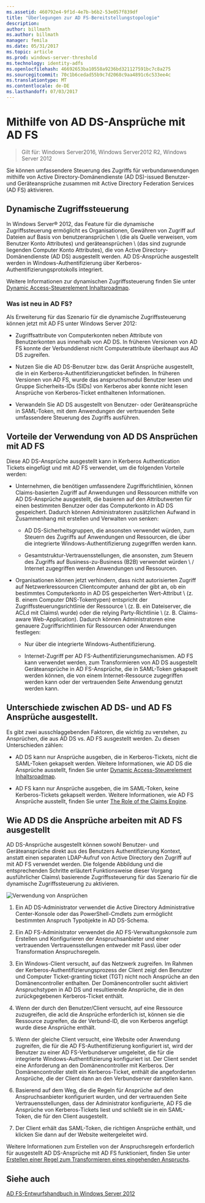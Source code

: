 ```yaml
---
ms.assetid: 460792e4-9f1d-4e7b-b6b2-53e057f839df
title: "Überlegungen zur AD FS-Bereitstellungstopologie"
description: 
author: billmath
ms.author: billmath
manager: femila
ms.date: 05/31/2017
ms.topic: article
ms.prod: windows-server-threshold
ms.technology: identity-adfs
ms.openlocfilehash: 46692653ba10558a9236bd321127591bc7c8a275
ms.sourcegitcommit: 70c1b6cedad55b9c7d2068c9aa4891c6c533ee4c
ms.translationtype: MT
ms.contentlocale: de-DE
ms.lasthandoff: 07/03/2017
---
```

# <a name="using-ad-ds-claims-with-ad-fs"></a>Mithilfe von AD DS-Ansprüche mit AD FS
  
>Gilt für: Windows Server2016, Windows Server2012 R2, Windows Server 2012
  
Sie können umfassendere Steuerung des Zugriffs für verbundanwendungen mithilfe von Active Directory-Domänendienste \(AD DS\)\-issued Benutzer- und Geräteansprüche zusammen mit Active Directory Federation Services \(AD FS\) aktivieren.  
  
## <a name="about-dynamic-access-control"></a>Dynamische Zugriffssteuerung  
In Windows Server® 2012, das Feature für die dynamische Zugriffssteuerung ermöglicht es Organisationen, Gewähren von Zugriff auf Dateien auf Basis von benutzeransprüchen \ (die als Quelle verweisen, vom Benutzer Konto Attributes\) und geräteansprüchen \ (das sind zugrunde liegenden Computer Konto Attributes\), die von Active Directory-Domänendienste \(AD DS\) ausgestellt werden. AD DS-Ansprüche ausgestellt werden in Windows-Authentifizierung über Kerberos-Authentifizierungsprotokolls integriert.  
  
Weitere Informationen zur dynamischen Zugriffssteuerung finden Sie unter [Dynamic Access-Steuerelement Inhaltsroadmap](../../solution-guides/Dynamic-Access-Control--Scenario-Overview.md#BKMK_APP).  
  
### <a name="whats-new-in-ad-fs"></a>Was ist neu in AD FS?  
Als Erweiterung für das Szenario für die dynamische Zugriffssteuerung können jetzt mit AD FS unter Windows Server 2012:  
  
-   Zugriffsattribute von Computerkonten neben Attribute von Benutzerkonten aus innerhalb von AD DS. In früheren Versionen von AD FS konnte der Verbunddienst nicht Computerattribute überhaupt aus AD DS zugreifen.  
  
-   Nutzen Sie die AD DS-Benutzer bzw. das Gerät Ansprüche ausgestellt, die in ein Kerberos-Authentifizierungsticket befinden. In früheren Versionen von AD FS, wurde das anspruchsmodul Benutzer lesen und Gruppe Sicherheits-IDs \(SIDs\) von Kerberos aber konnte nicht lesen Ansprüche von Kerberos-Ticket enthaltenen Informationen.  
  
-   Verwandeln Sie AD DS ausgestellt von Benutzer- oder Geräteansprüche in SAML-Token, mit dem Anwendungen der vertrauenden Seite umfassendere Steuerung des Zugriffs ausführen.  
  
## <a name="benefits-of-using-ad-ds-claims-with-ad-fs"></a>Vorteile der Verwendung von AD DS Ansprüchen mit AD FS  
Diese AD DS-Ansprüche ausgestellt kann in Kerberos Authentication Tickets eingefügt und mit AD FS verwendet, um die folgenden Vorteile werden:  
  
-   Unternehmen, die benötigen umfassendere Zugriffsrichtlinien, können Claims\-basierten Zugriff auf Anwendungen und Ressourcen mithilfe von AD DS-Ansprüche ausgestellt, die basieren auf den Attributwerten für einen bestimmten Benutzer oder das Computerkonto in AD DS gespeichert. Dadurch können Administratoren zusätzlichen Aufwand in Zusammenhang mit erstellen und Verwalten von senken:  
  
    -   AD DS-Sicherheitsgruppen, die ansonsten verwendet würden, zum Steuern des Zugriffs auf Anwendungen und Ressourcen, die über die integrierte Windows-Authentifizierung zugegriffen werden kann.  
  
    -   Gesamtstruktur-Vertrauensstellungen, die ansonsten, zum Steuern des Zugriffs auf Business\-zu-Business \(B2B\) verwendet würden \ / Internet zugegriffen werden Anwendungen und Ressourcen.  
  
-   Organisationen können jetzt verhindern, dass nicht autorisierten Zugriff auf Netzwerkressourcen Clientcomputer anhand der gibt an, ob ein bestimmtes Computerkonto in AD DS gespeicherten Wert-Attribut \ (z. B. einem Computer DNS-Tokentypen) entspricht der Zugriffssteuerungsrichtlinie der Ressource \ (z. B. ein Dateiserver, die ACLd mit Claims\ wurde) oder die relying Party-Richtlinie \ (z. B. Claims\-aware Web-Application\). Dadurch können Administratoren eine genauere Zugriffsrichtlinien für Ressourcen oder Anwendungen festlegen:  
  
    -   Nur über die integrierte Windows-Authentifizierung.  
  
    -   Internet-Zugriff per AD FS-Authentifizierungsmechanismen. AD FS kann verwendet werden, zum Transformieren von AD DS ausgestellt Geräteansprüche in AD FS-Ansprüche, die in SAML-Token gekapselt werden können, die von einem Internet-Ressource zugegriffen werden kann oder der vertrauenden Seite Anwendung genutzt werden kann.  
  
## <a name="differences-between-ad-ds-and-ad-fs-issued-claims"></a>Unterschiede zwischen AD DS- und AD FS Ansprüche ausgestellt.  
Es gibt zwei ausschlaggebenden Faktoren, die wichtig zu verstehen, zu Ansprüchen, die aus AD DS vs. AD FS ausgestellt werden. Zu diesen Unterschieden zählen:  
  
-   AD DS kann nur Ansprüche ausgeben, die in Kerberos-Tickets, nicht die SAML-Token gekapselt werden. Weitere Informationen, wie AD DS die Ansprüche ausstellt, finden Sie unter [Dynamic Access-Steuerelement Inhaltsroadmap](../../solution-guides/Dynamic-Access-Control--Scenario-Overview.md#BKMK_APP).  
  
-   AD FS kann nur Ansprüche ausgeben, die im SAML-Token, keine Kerberos-Tickets gekapselt werden. Weitere Informationen, wie AD FS Ansprüche ausstellt, finden Sie unter [The Role of the Claims Engine](../../ad-fs/technical-reference/The-Role-of-the-Claims-Engine.md).  
  
## <a name="how-ad-ds-issued-claims-work-with-ad-fs"></a>Wie AD DS die Ansprüche arbeiten mit AD FS ausgestellt  
AD DS-Ansprüche ausgestellt können sowohl Benutzer- und Geräteansprüche direkt aus des Benutzers Authentifizierung Kontext, anstatt einen separaten LDAP-Aufruf von Active Directory den Zugriff auf mit AD FS verwendet werden. Die folgende Abbildung und die entsprechenden Schritte erläutert Funktionsweise dieser Vorgang ausführlicher Claims\ basierende Zugriffssteuerung für das Szenario für die dynamische Zugriffssteuerung zu aktivieren.  
  
![Verwendung von Ansprüchen](media/UsingADDSClaimswithADFS.gif)  
  
1.  Ein AD DS-Administrator verwendet die Active Directory Administrative Center-Konsole oder das PowerShell-Cmdlets zum ermöglicht bestimmten Anspruch Typobjekte in AD DS-Schema.  
  
2.  Ein AD FS-Administrator verwendet die AD FS-Verwaltungskonsole zum Erstellen und Konfigurieren der Anspruchsanbieter und einer vertrauenden Vertrauensstellungen entweder mit Pass\ über oder Transformation Anspruchsregeln.  
  
3.  Ein Windows-Client versucht, auf das Netzwerk zugreifen. Im Rahmen der Kerberos-Authentifizierungsprozess der Client zeigt den Benutzer und Computer Ticket\-granting ticket \(TGT\) nicht noch Ansprüche an den Domänencontroller enthalten. Der Domänencontroller sucht aktiviert Anspruchstypen in AD DS und resultierende Ansprüche, die in den zurückgegebenen Kerberos-Ticket enthält.  
  
4.  Wenn der durch den Benutzer/Client versucht, auf eine Ressource zuzugreifen, die acld die Ansprüche erforderlich ist, können sie die Ressource zugreifen, da der Verbund-ID, die von Kerberos angefügt wurde diese Ansprüche enthält.  
  
5.  Wenn der gleiche Client versucht, eine Website oder Anwendung zugreifen, die für die AD FS-Authentifizierung konfiguriert ist, wird der Benutzer zu einer AD FS-Verbundserver umgeleitet, die für die integrierte Windows-Authentifizierung konfiguriert ist. Der Client sendet eine Anforderung an den Domänencontroller mit Kerberos. Der Domänencontroller stellt ein Kerberos-Ticket, enthält die angeforderten Ansprüche, die der Client dann an den Verbundserver darstellen kann.  
  
6.  Basierend auf dem Weg, die die Regeln für Ansprüche auf den Anspruchsanbieter konfiguriert wurden, und der vertrauenden Seite Vertrauensstellungen, dass der Administrator konfigurierte, AD FS die Ansprüche von Kerberos-Tickets liest und schließt sie in ein SAML-Token, die für den Client ausgestellt.  
  
7.  Der Client erhält das SAML-Token, die richtigen Ansprüche enthält, und klicken Sie dann auf der Website weitergeleitet wird.  
  
Weitere Informationen zum Erstellen von der Anspruchsregeln erforderlich für ausgestellt AD DS-Ansprüche mit AD FS funktioniert, finden Sie unter [Erstellen einer Regel zum Transformieren eines eingehenden Anspruchs](../../ad-fs/operations/Create-a-Rule-to-Transform-an-Incoming-Claim.md).  
  
## <a name="see-also"></a>Siehe auch
[AD FS-Entwurfshandbuch in Windows Server 2012](AD-FS-Design-Guide-in-Windows-Server-2012.md)
